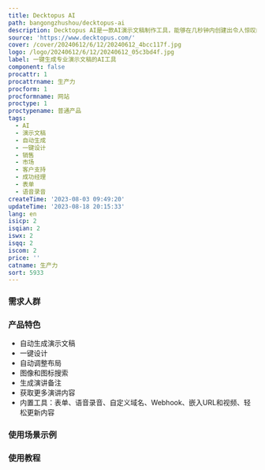 ```yaml
---
title: Decktopus AI
path: bangongzhushou/decktopus-ai
description: Decktopus AI是一款AI演示文稿制作工具，能够在几秒钟内创建出令人惊叹的演示文稿。您只需输入演示文稿标题，即可获得完整的演示文稿。
source: 'https://www.decktopus.com/'
cover: /cover/20240612/6/12/20240612_4bcc117f.jpg
logo: /logo/20240612/6/12/20240612_05c3bd4f.jpg
label: 一键生成专业演示文稿的AI工具
component: false
procattr: 1
procattrname: 生产力
procform: 1
procformname: 网站
proctype: 1
proctypename: 普通产品
tags:
  - AI
  - 演示文稿
  - 自动生成
  - 一键设计
  - 销售
  - 市场
  - 客户支持
  - 成功经理
  - 表单
  - 语音录音
createTime: '2023-08-03 09:49:20'
updateTime: '2023-08-18 20:15:33'
lang: en
isicp: 2
isqian: 2
iswx: 2
isqq: 2
iscom: 2
price: ''
catname: 生产力
sort: 5933
---
```




### 需求人群


### 产品特色
- 自动生成演示文稿
- 一键设计
- 自动调整布局
- 图像和图标搜索
- 生成演讲备注
- 获取更多演讲内容
- 内置工具：表单、语音录音、自定义域名、Webhook、嵌入URL和视频、轻松更新内容

### 使用场景示例


### 使用教程


  
